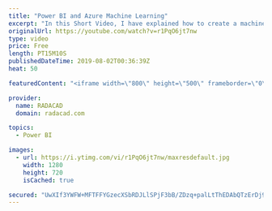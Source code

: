 ```yaml
---
title: "Power BI and Azure Machine Learning"
excerpt: "In this Short Video, I have explained how to create a machine learning model in Azure ML Studio and publish the result in Power BI and use the model on data in Power BI Prelude No. 20 by Chris Zabriskie is licensed under a Creative Commons Attribution license (https://creativecommons.org/licenses/...)"
originalUrl: https://youtube.com/watch?v=r1PqO6jt7nw
type: video
price: Free
length: PT15M10S
publishedDateTime: 2019-08-02T00:36:39Z
heat: 50

featuredContent: "<iframe width=\"800\" height=\"500\" frameborder=\"0\" src=\"https://www.youtube.com/embed/r1PqO6jt7nw\" allow=\"accelerometer; autoplay; encrypted-media; gyroscope; picture-in-picture\" allowfullscreen></iframe>"

provider:
  name: RADACAD
  domain: radacad.com

topics:
  - Power BI

images:
  - url: https://i.ytimg.com/vi/r1PqO6jt7nw/maxresdefault.jpg
    width: 1280
    height: 720
    isCached: true

secured: "UwXIf3YWFW+MFTFFYGzecXSbRDJLlSPjF3bB/ZDzq+palLtThEDAbQTzErDj9f3NI2jiuT9hlz8ey7tbFqwlwGIRVf0crENY+PWSMUqJlfPq/0vb2VmFM5akxgYSw8msYmEAozM38GEwH9NBzfDr5WX3qYQcqHRTXb0kkMTyIYjXLbmz0diavnEaRV/llapOqfd5eNKNtSZUXV3jUg2srY1RToXRqlbTTK2CB5Rh4JUhiANLrM5oyPm5E0JDXAjKPhJynLZmvYM21l6TmMghEezVtnkXQVnxBb/tgvrDgbL8IJs0BNwffai/OdKCkIExWFhE2TZo8ZW1XgPe45ZDgLcVm3WrjNGFghA/SG3A575yhiIfn4OFW+EtUesuIjmyOwA55pnSFxPmKnoo362oM5PxWDiMI9QnP+TeU8MB6bc=;uqCzrUk/nfDKBjWWbJkX/A=="
---
```


